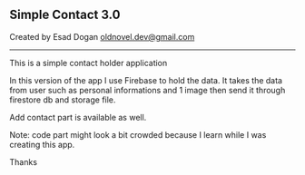 Simple Contact 3.0
---------------------------------------------------------------------------------------------------------------------------------
Created by Esad Dogan
oldnovel.dev@gmail.com

---------------------------------------------------------------------------------------------------------------------------------
This is a simple contact holder application 

In this version of the app I use Firebase to hold the data.
It takes the data from user such as personal informations and 1 image then send it through firestore db and storage file.

Add contact part is available as well.

Note: code part might look a bit crowded because I learn while I was creating this app.

Thanks
